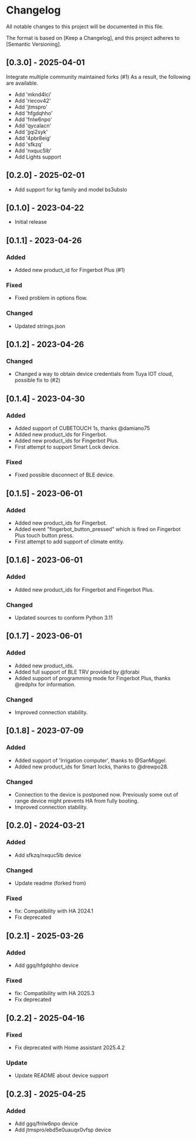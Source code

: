 # Changelog

All notable changes to this project will be documented in this file.

The format is based on [Keep a Changelog],
and this project adheres to [Semantic Versioning].

## [0.3.0] - 2025-04-01

Integrate multiple community maintained forks (#1)
As a result, the following are available.

- Add 'mknd4lci'
- Add 'riecov42'
- Add 'jtmspro'
- Add 'hfgdqhho'
- Add 'fnlw6npo'
- Add 'qycalacn'
- Add 'jjqi2syk'
- Add '4pbr8eig'
- Add 'sfkzq'
- Add 'nxquc5lb'
- Add Lights support


## [0.2.0] - 2025-02-01

- Add support for kg family and model bs3ubslo

## [0.1.0] - 2023-04-22

- Initial release


## [0.1.1] - 2023-04-26

### Added

- Added new product_id for Fingerbot Plus (#1)

### Fixed

- Fixed problem in options flow.

### Changed

- Updated strings.json


## [0.1.2] - 2023-04-26

### Changed

- Changed a way to obtain device credentials from Tuya IOT cloud, possible fix to (#2)

## [0.1.4] - 2023-04-30

### Added

- Added support of CUBETOUCH 1s, thanks @damiano75
- Added new product_ids for Fingerbot.
- Added new product_ids for Fingerbot Plus.
- First attempt to support Smart Lock device.

### Fixed

- Fixed possible disconnect of BLE device.

## [0.1.5] - 2023-06-01

### Added

- Added new product_ids for Fingerbot.
- Added event "fingerbot_button_pressed" which is fired on Fingerbot Plus touch button press.
- First attempt to add support of climate entity.

## [0.1.6] - 2023-06-01

### Added

- Added new product_ids for Fingerbot and Fingerbot Plus.

### Changed

- Updated sources to conform Python 3.11

## [0.1.7] - 2023-06-01

### Added

- Added new product_ids.
- Added full support of BLE TRV provided by @forabi
- Added support of programming mode for Fingerbot Plus, thanks @redphx for information.

### Changed

- Improved connection stability.

## [0.1.8] - 2023-07-09

### Added

- Added support of 'Irrigation computer', thanks to @SanMiggel.
- Added new product_ids for Smart locks, thanks to @drewpo28.

### Changed

- Connection to the device is postponed now. Previously some out of range device might prevents HA from fully booting.
- Improved connection stability.


## [0.2.0] - 2024-03-21

### Added

- Add sfkzq/nxquc5lb device

### Changed

- Update readme (forked from)

### Fixed

- fix: Compatibility with HA 2024.1
- Fix deprecated

## [0.2.1] - 2025-03-26

### Added

- Add ggq/hfgdqhho device

### Fixed

- fix: Compatibility with HA 2025.3
- Fix deprecated

## [0.2.2] - 2025-04-16

### Fixed

- Fix deprecated with Home assistant 2025.4.2

### Update

- Update README about device support

## [0.2.3] - 2025-04-25

### Added

- Add ggq/fnlw6npo device
- Add jtmspro/ebd5e0uauqx0vfsp device
